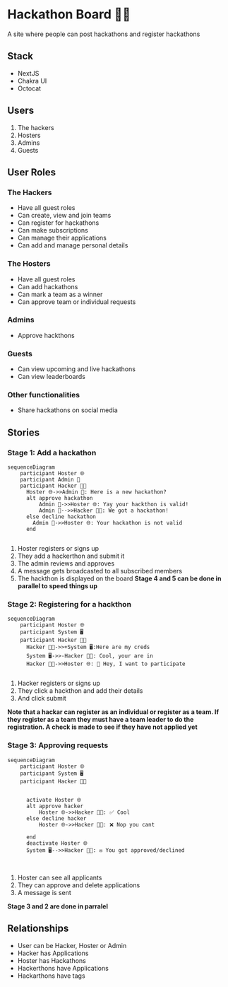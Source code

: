# Hackathon Board 👨‍💻

A site where people can post hackathons and register hackathons

## Stack

- NextJS
- Chakra UI
- Octocat


## Users

1. The hackers
2. Hosters
3. Admins
4. Guests

## User Roles

### The Hackers

- Have all guest roles
- Can create, view and join teams
- Can register for hackathons
- Can make subscriptions
- Can manage their applications
- Can add and manage personal details

### The Hosters

- Have all guest roles
- Can add hackathons
- Can mark a team as a winner
- Can approve team or individual requests

### Admins

- Approve hackthons

### Guests

- Can view upcoming and live hackathons
- Can view leaderboards

### Other functionalities

- Share hackathons on social media

## Stories

### Stage 1: Add a hackathon

```mermaid
sequenceDiagram
    participant Hoster 🌐
    participant Admin 👑
    participant Hacker 👨‍💻
      Hoster 🌐->>Admin 👑: Here is a new hackathon?
      alt approve hackathon
          Admin 👑->>Hoster 🌐: Yay your hackthon is valid!
          Admin 👑-->>Hacker 👨‍💻: We got a hackathon!
      else decline hackathon
        Admin 👑->>Hoster 🌐: Your hackathon is not valid
      end
  
```

1. Hoster registers or signs up
2. They add a hackerthon and submit it
3. The admin reviews and approves
4. A message gets broadcasted to all subscribed members
5. The hackthon is displayed on the board
   **Stage 4 and 5 can be done in parallel to speed things up**

### Stage 2: Registering for a hackthon

```mermaid
sequenceDiagram
    participant Hoster 🌐
    participant System 🖥️
    participant Hacker 👨‍💻
      Hacker 👨‍💻->>+System 🖥️:Here are my creds
      System 🖥️->>-Hacker 👨‍💻: Cool, your are in
      Hacker 👨‍💻->>Hoster 🌐: 🥺 Hey, I want to participate
  
```

1. Hacker registers or signs up
2. They click a hackthon and add their details
3. And click submit

**Note that a hackar can register as an individual or register as a team. If they register as a team they must have a team leader to do the registration. A check is made to see if they have not applied yet**

### Stage 3: Approving requests

```mermaid
sequenceDiagram
    participant Hoster 🌐
    participant System 🖥️
    participant Hacker 👨‍💻
  

      activate Hoster 🌐
      alt approve hacker
          Hoster 🌐->>Hacker 👨‍💻: ✅ Cool
      else decline hacker
          Hoster 🌐->>Hacker 👨‍💻: ❌ Nop you cant
        
      end
      deactivate Hoster 🌐
      System 🖥️-->>Hacker 👨‍💻: ✉️ You got approved/declined
    
  
```

1. Hoster can see all applicants
2. They can approve and delete applications
3. A message is sent

**Stage 3 and 2 are done in parralel**

## Relationships

* User can be Hacker, Hoster or Admin
* Hacker has Applications
* Hoster has Hackathons
* Hackerthons have Applications
* Hackarthons have tags
